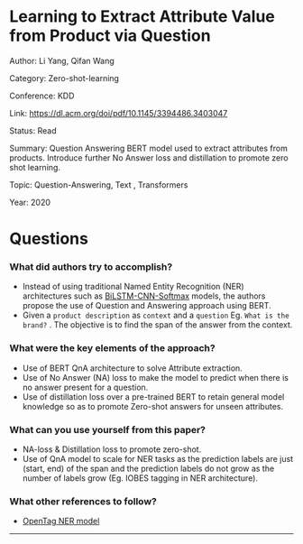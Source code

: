 # Learning to Extract Attribute Value from Product via Question
Author: Li Yang, Qifan Wang

Category: Zero-shot-learning

Conference: KDD

Link: https://dl.acm.org/doi/pdf/10.1145/3394486.3403047

Status: Read

Summary: Question Answering BERT model used to extract attributes from products. Introduce further No Answer loss and distillation to promote zero shot learning.

Topic: Question-Answering, Text , Transformers

Year: 2020

# Questions

### What did authors try to accomplish?

- Instead of using traditional Named Entity Recognition (NER) architectures such as [BiLSTM-CNN-Softmax](https://arxiv.org/abs/1806.01264) models, the authors propose the use of Question and Answering approach using BERT.
- Given a `product description` as `context` and a `question` Eg. `What is the brand?` . The objective is to find the span of the answer from the context.

### What were the key elements of the approach?

- Use of BERT QnA architecture to solve Attribute extraction.
- Use of No Answer (NA) loss to make the model to predict when there is no answer present for a question.
- Use of distillation loss over a pre-trained BERT to retain general model knowledge so as to promote Zero-shot answers for unseen attributes.

### What can you use yourself from this paper?

- NA-loss & Distillation loss to promote zero-shot.
- Use of QnA model to scale for NER tasks as the prediction labels are just (start, end) of the span and the prediction labels do not grow as the number of labels grow (Eg. IOBES tagging in NER architecture).

### What other references to follow?

- [OpenTag NER model](https://arxiv.org/abs/1806.01264)

---